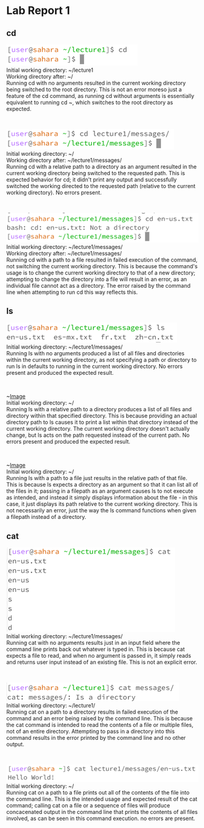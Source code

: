 # Lab Report 1

## cd

![Image](Lab1/Screenshot_1.png) <br>
Initial working directory: ~/lecture1 <br>
Working directory after: ~/ <br>
Running cd with no arguments resulted in the current working directory being switched to the root directory. This is not an error moreso just a feature of the cd command, as running cd without arguments is essentially equivalent to running cd ~, which switches to the root directory as expected.

<br>

![Image](Lab1/Screenshot_2.png) <br>
Initial working directory: ~/ <br>
Working directory after: ~/lecture1/messages/ <br>
Running cd with a relative path to a directory as an argument resulted in the current working directory being switched to the requested path. This is expected behavior for cd; it didn't print any output and successfully switched the working directed to the requested path (relative to the current working directory). No errors present.

<br>

![Image](Lab1/Screenshot_3.png) <br>
Initial working directory: ~/lecture1/messages/ <br>
Working directory after: ~/lecture1/messages/ <br>
Running cd with a path to a file resulted in failed execution of the command, not switching the current working directory. This is because the command's usage is to change the current working directory to that of a new directory; attempting to change the directory into a file will result in an error, as an individual file cannot act as a directory. The error raised by the command line when attempting to run cd this way reflects this.

## ls

![Image](Lab1/Screenshot_4.png) <br>
Initial working directory: ~/lecture1/messages/ <br>
Running ls with no arguments produced a list of all files and directories within the current working directory, as not specifying a path or directory to run ls in defaults to running in the current working directory. No errors present and produced the expected result.

<br>

~[Image](Lab1/Screenshot_5.png) <br>
Initial working directory: ~/ <br>
Running ls with a relative path to a directory produces a list of all files and directory within that specified directory. This is because providing an actual directory path to ls causes it to print a list within that directory instead of the current working directory. The current working directory doesn't actually change, but ls acts on the path requested instead of the current path. No errors present and produced the expected result.

<br>

~[Image](Lab1/Screenshot_6.png) <br>
Initial working directory: ~/ <br>
Running ls with a path to a file just results in the relative path of that file. This is because ls expects a directory as an argument so that it can list all of the files in it; passing in a filepath as an argument causes ls to not execute as intended, and instead it simply displays information about the file - in this case, it just displays its path relative to the current working directory. This is not necessarily an error, just the way the ls command functions when given a filepath instead of a directory.

## cat

![Image](Lab1/Screenshot_7.png) <br>
Initial working directory: ~/lecture1/messages/ <br>
Running cat with no arguments results just in an input field where the command line prints back out whatever is typed in. This is because cat expects a file to read, and when no argument is passed in, it simply reads and returns user input instead of an existing file. This is not an explicit error.

<br>

![Image](Lab1/Screenshot_8.png) <br>
Initial working directory: ~/lecture1/ <br>
Running cat on a path to a directory results in failed execution of the command and an error being raised by the command line. This is because the cat command is intended to read the contents of a file or multiple files, not of an entire directory. Attempting to pass in a directory into this command results in the error printed by the command line and no other output.

<br>

![Image](Lab1/Screenshot_9.png) <br>
Initial working directory: ~/ <br>
Running cat on a path to a file prints out all of the contents of the file into the command line. This is the intended usage and expected result of the cat command; calling cat on a file or a sequence of files will produce concacenated output in the command line that prints the contents of all files involved, as can be seen in this command execution. no errors are present.
